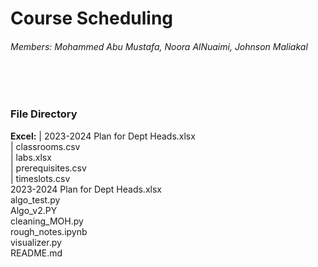 <h1> Course Scheduling </h1>
<h6> Members: Mohammed Abu Mustafa, Noora AlNuaimi, Johnson Maliakal </h6>
<br/>
<br/>
<h3> File Directory </h3>
<b>Excel:</b> </h4>
 | 2023-2024 Plan for Dept Heads.xlsx<br/>
 | classrooms.csv<br/>
 | labs.xlsx<br/>
 | prerequisites.csv<br/>
 | timeslots.csv<br/>
 2023-2024 Plan for Dept Heads.xlsx<br/>
 algo_test.py<br/>
 Algo_v2.PY<br/>
 cleaning_MOH.py<br/>
 rough_notes.ipynb<br/>
 visualizer.py<br/>
 README.md
